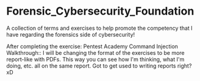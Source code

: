 # Forensic_Cybersecurity_Foundation


A collection of terms and exercises to help promote the competency that I have regarding the forensics side of cybersecurity!


After completing the exercise: Pentest Academy Command Injection Walkthrough:: I will be changing the format of the exercises to be more report-like with PDFs. This way you can see how I'm thinking, what I'm doing, etc. all on the same report. Got to get used to writing reports right? xD

